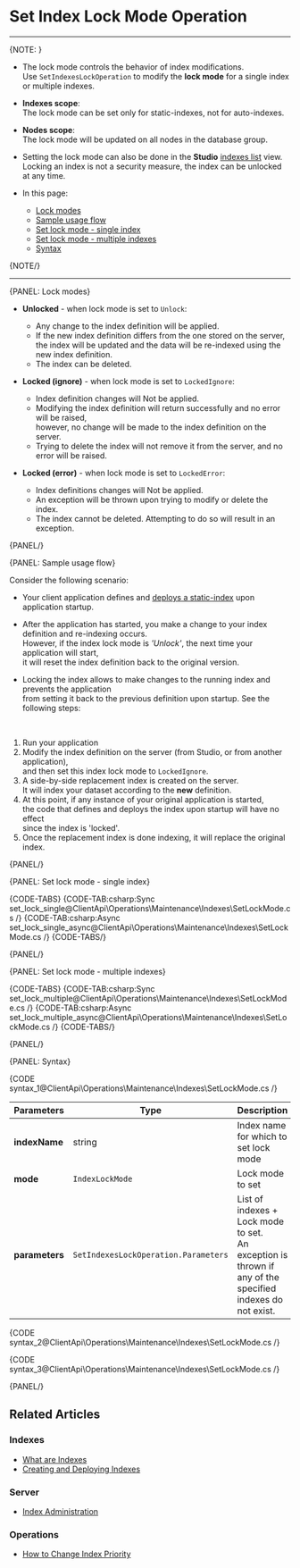 # Set Index Lock Mode Operation

---

{NOTE: }

* The lock mode controls the behavior of index modifications.  
  Use `SetIndexesLockOperation` to modify the **lock mode** for a single index or multiple indexes.

* **Indexes scope**:  
  The lock mode can be set only for static-indexes, not for auto-indexes.

* **Nodes scope**:  
  The lock mode will be updated on all nodes in the database group.

* Setting the lock mode can also be done in the **Studio** [indexes list](../../../../studio/database/indexes/indexes-list-view#indexes-list-view---actions) view.  
  Locking an index is not a security measure, the index can be unlocked at any time.  

* In this page:
    * [Lock modes](../../../../client-api/operations/maintenance/indexes/set-index-lock#lock-modes)
    * [Sample usage flow](../../../../client-api/operations/maintenance/indexes/set-index-lock#sample-usage-flow)
    * [Set lock mode - single index](../../../../client-api/operations/maintenance/indexes/set-index-lock#set-lock-mode---single-index)
    * [Set lock mode - multiple indexes](../../../../client-api/operations/maintenance/indexes/set-index-lock#set-lock-mode---multiple-indexes)
    * [Syntax](../../../../client-api/operations/maintenance/indexes/set-index-lock#syntax)

{NOTE/}

---

{PANEL: Lock modes}

* **Unlocked** - when lock mode is set to `Unlock`:  
  * Any change to the index definition will be applied.  
  * If the new index definition differs from the one stored on the server,  
    the index will be updated and the data will be re-indexed using the new index definition.  
  * The index can be deleted.
 
* **Locked (ignore)** - when lock mode is set to `LockedIgnore`:  
  * Index definition changes will Not be applied.  
  * Modifying the index definition will return successfully and no error will be raised,  
    however, no change will be made to the index definition on the server.
  * Trying to delete the index will not remove it from the server, and no error will be raised.

* **Locked (error)** - when lock mode is set to `LockedError`:  
  * Index definitions changes will Not be applied.  
  * An exception will be thrown upon trying to modify or delete the index.  
  * The index cannot be deleted. Attempting to do so will result in an exception.

{PANEL/}

{PANEL: Sample usage flow}

Consider the following scenario:

* Your client application defines and [deploys a static-index](../../../../client-api/operations/maintenance/indexes/put-indexes) upon application startup.
  
* After the application has started, you make a change to your index definition and re-indexing occurs.   
  However, if the index lock mode is _'Unlock'_, the next time your application will start,  
  it will reset the index definition back to the original version.

* Locking the index allows to make changes to the running index and prevents the application  
  from setting it back to the previous definition upon startup. See the following steps:  
<br>

  1. Run your application  
  2. Modify the index definition on the server (from Studio, or from another application),  
     and then set this index lock mode to `LockedIgnore`.  
  3. A side-by-side replacement index is created on the server.  
     It will index your dataset according to the **new** definition.  
  4. At this point, if any instance of your original application is started,  
     the code that defines and deploys the index upon startup will have no effect  
     since the index is 'locked'.  
  5. Once the replacement index is done indexing, it will replace the original index.  

{PANEL/}

{PANEL: Set lock mode - single index}

{CODE-TABS}
{CODE-TAB:csharp:Sync set_lock_single@ClientApi\Operations\Maintenance\Indexes\SetLockMode.cs /}
{CODE-TAB:csharp:Async set_lock_single_async@ClientApi\Operations\Maintenance\Indexes\SetLockMode.cs /}
{CODE-TABS/}

{PANEL/}

{PANEL: Set lock mode - multiple indexes}

{CODE-TABS}
{CODE-TAB:csharp:Sync set_lock_multiple@ClientApi\Operations\Maintenance\Indexes\SetLockMode.cs /}
{CODE-TAB:csharp:Async set_lock_multiple_async@ClientApi\Operations\Maintenance\Indexes\SetLockMode.cs /}
{CODE-TABS/}

{PANEL/}

{PANEL: Syntax}

{CODE syntax_1@ClientApi\Operations\Maintenance\Indexes\SetLockMode.cs /}

| Parameters | Type | Description |
|- | - | - |
| **indexName** | string | Index name for which to set lock mode |
| **mode** | `IndexLockMode` | Lock mode to set |
| **parameters** | `SetIndexesLockOperation.Parameters` | List of indexes + Lock mode to set.<br>An exception is thrown if any of the specified indexes do not exist. |

{CODE syntax_2@ClientApi\Operations\Maintenance\Indexes\SetLockMode.cs /}

{CODE syntax_3@ClientApi\Operations\Maintenance\Indexes\SetLockMode.cs /}

{PANEL/}

## Related Articles

### Indexes

- [What are Indexes](../../../../indexes/what-are-indexes)
- [Creating and Deploying Indexes](../../../../indexes/creating-and-deploying)

### Server

- [Index Administration](../../../../indexes/index-administration)

### Operations

- [How to Change Index Priority](../../../../client-api/operations/maintenance/indexes/set-index-priority)
